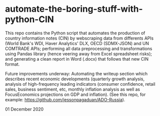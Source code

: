 # automate-the-boring-stuff-with-python-CIN
This repo contains the Python script that automates the production of country information notes (CIN) by webscraping data from differents APIs (World Bank's WDI, Haver Analytics' DLX, OECD (SDMX-JSON) and UN COMTRADE APIs; performing all data preprocessing and transformations using Pandas library (hence veering away from Excel spreadsheet risks); and generating a clean report in Word (.docx) that follows that new CIN format.

Future improvements underway: Automating the writeup section which describes recent economic developments (quarterly growth analysis, analysis of high-frequency leading indicators (consumer confidence, retail sales, business sentiment, etc, monthly inflation analysis as well as FocusEconomics projections on GDP and inflation). (See this repo, for example: https://github.com/jessonpagaduan/ADO-Russia).

01 December 2020
